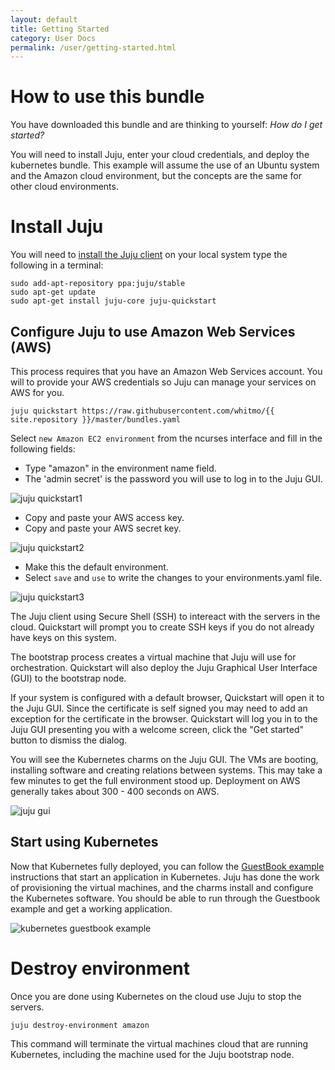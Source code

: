 ```yaml
---
layout: default
title: Getting Started
category: User Docs
permalink: /user/getting-started.html
---
```


# How to use this bundle

You have downloaded this bundle and are thinking to yourself: *How do
I get started?*

You will need to install Juju, enter your cloud credentials, and
deploy the kubernetes bundle.  This example will assume the use of an
Ubuntu system and the Amazon cloud environment, but the concepts are
the same for other cloud environments.

# Install Juju

You will need to
[install the Juju client](https://juju.ubuntu.com/install) on your
local system type the following in a terminal:

    sudo add-apt-repository ppa:juju/stable
    sudo apt-get update
    sudo apt-get install juju-core juju-quickstart

## Configure Juju to use Amazon Web Services (AWS)

This process requires that you have an Amazon Web Services account.
You will to provide your AWS credentials so Juju can manage your
services on AWS for you.

    juju quickstart https://raw.githubusercontent.com/whitmo/{{ site.repository }}/master/bundles.yaml

Select `new Amazon EC2 environment` from the ncurses interface and
fill in the following fields:

- Type "amazon" in the environment name field.
- The 'admin secret' is the password you will use to log in to the
  Juju GUI.

![juju quickstart1]({{site.url}}/images/quickstart1.png)

- Copy and paste your AWS access key.
- Copy and paste your AWS secret key.

![juju quickstart2]({{site.url}}/images/quickstart2.png)

- Make this the default environment.
- Select `save` and `use` to write the changes to your
  environments.yaml file.

![juju quickstart3]({{site.url}}/images/quickstart3.png)

The Juju client using Secure Shell (SSH) to intereact with the servers
in the cloud.  Quickstart will prompt you to create SSH keys if you do
not already have keys on this system.

The bootstrap process creates a virtual machine that Juju will use
for orchestration.  Quickstart will also deploy the Juju Graphical
User Interface (GUI) to the bootstrap node.

If your system is configured with a default browser, Quickstart will
open it to the Juju GUI.  Since the certificate is self signed you may
need to add an exception for the certificate in the browser.
Quickstart will log you in to the Juju GUI presenting you with a
welcome screen, click the "Get started" button to dismiss the dialog.

You will see the Kubernetes charms on the Juju GUI. The VMs are
booting, installing software and creating relations between systems.
This may take a few minutes to get the full environment stood up.
Deployment on AWS generally takes about 300 - 400 seconds on AWS.

![juju gui]({{site.url}}/images/kubernetes-bundle-juju-gui.png)

## Start using Kubernetes

Now that Kubernetes fully deployed, you can follow the
[GuestBook example](user-guestbook-how-to.html) instructions that start an
application in Kubernetes. Juju has done the work of provisioning the
virtual machines, and the charms install and configure the Kubernetes
software.  You should be able to run through the Guestbook example and
get a working application.

![kubernetes guestbook example]({{site.url}}/images/guestbook.png)

# Destroy environment

Once you are done using Kubernetes on the cloud use Juju to stop
the servers.

    juju destroy-environment amazon

This command will terminate the virtual machines cloud that are running
Kubernetes, including the machine used for the Juju bootstrap node.
